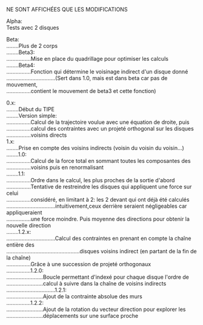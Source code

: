 NE SONT AFFICHÉES QUE LES MODIFICATIONS

Alpha:  
       Tests avec 2 disques
  
Beta:  
........Plus de 2 corps  
........Beta3:  
................Mise en place du quadrillage pour optimiser les calculs  
........Beta4:  
................Fonction qui détermine le voisinage indirect d'un disque donné  
................................(Sert dans 1.0, mais est dans beta car pas de mouvement,  
................contient le mouvement de beta3 et cette fonction)  
		
0.x:  
........Début du TIPE  
........Version simple:  
................Calcul de la trajectoire voulue avec une équation de droite, puis   			
................calcul des contraintes avec un projeté orthogonal sur les disques   			
................voisins directs  
1.x:  
........Prise en compte des voisins indirects (voisin du voisin du voisin...)  
........1.0:  
................Calcul de la force total en sommant toutes les composantes des  
................voisins puis en renormalisant  
........1.1:  
................Ordre dans le calcul, les plus proches de la sortie d'abord  
................Tentative de restreindre les disques qui appliquent une force sur celui 	  	
................considéré, en limitant à 2: les 2 devant qui ont déjà été calculés  
................................intuitivement,ceux derrière seraient négligeables car appliqueraient  
................une force moindre. Puis moyenne des directions pour obtenir la nouvelle direction  
........1.2.x:  
................................Calcul des contraintes en prenant en compte la chaîne entière des  
................................................disques voisins indirect (en partant de la fin de la chaîne)  
................Grâce à une succession de projeté orthogonaux  
................1.2.0:  
........................Boucle permettant d'indexé pour chaque disque l'ordre de   
........................calcul à suivre dans la chaîne de voisins indirects  
................................1.2.1:  
........................Ajout de la contrainte absolue des murs  
................1.2.2:  
........................Ajout de la rotation du vecteur direction pour explorer les   				
........................déplacements sur une surface proche  
